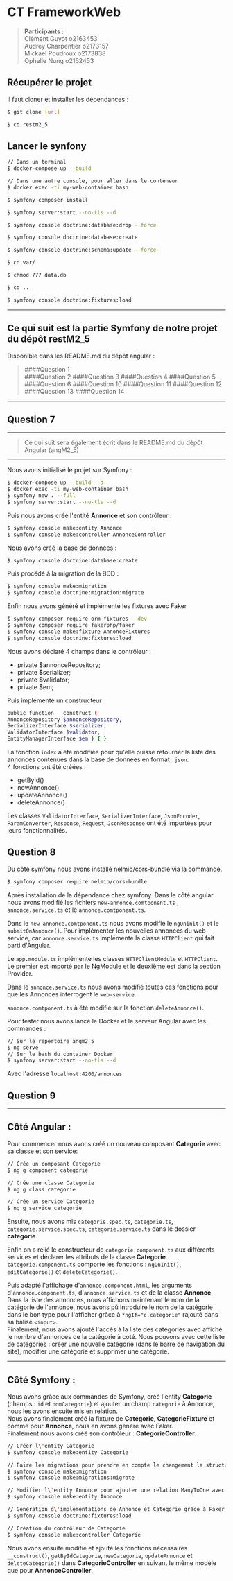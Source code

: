 # CT FrameworkWeb

> **Participants :**  
> Clément Guyot o2163453  
> Audrey Charpentier o2173157  
> Mickael Poudroux o2173838  
> Ophelie Nung o2162453

## Récupérer le projet

Il faut cloner et installer les dépendances :

```bash
$ git clone [url]

$ cd restm2_5

```
## Lancer le synfony 

```bash
// Dans un terminal
$ docker-compose up --build

// Dans une autre console, pour aller dans le conteneur
$ docker exec -ti my-web-container bash

$ symfony composer install

$ symfony server:start --no-tls --d

$ symfony console doctrine:database:drop --force

$ symfony console doctrine:database:create

$ symfony console doctrine:schema:update --force

$ cd var/

$ chmod 777 data.db

$ cd ..

$ symfony console doctrine:fixtures:load

```

-------------
Ce qui suit est la partie Symfony de notre projet du dépôt restM2_5
---------------
Disponible dans les README.md du dépôt angular :
>####Question 1  
>####Question 2
>####Question 3
>####Question 4
>####Question 5
>####Question 6
>####Question 10
>####Question 11
>####Question 12
>####Question 13
>####Question 14
---------------

## Question 7
_____________________
> Ce qui suit sera également écrit dans le README.md du dépôt Angular (angM2_5)
_______________________
Nous avons initialisé le projet sur Symfony :
```bash
$ docker-compose up --build --d
$ docker exec -ti my-web-container bash
$ symfony new . --full
$ symfony server:start --no-tls --d
```
Puis nous avons créé l'entité **Annonce** et son contrôleur :
```bash
$ symfony console make:entity Annonce
$ symfony console make:controller AnnonceController
```
Nous avons créé la base de données :
```bash
$ symfony console doctrine:database:create
```
Puis procédé à la migration de la BDD :
```bash
$ symfony console make:migration
$ symfony console doctrine:migration:migrate
```
Enfin nous avons généré et implémenté les fixtures avec Faker
```bash
$ symfony composer require orm-fixtures --dev
$ symfony composer require fakerphp/faker
$ symfony console make:fixture AnnonceFixtures
$ symfony console doctrine:fixtures:load
```

Nous avons déclaré 4 champs dans le contrôleur :
* private $annonceRepository;
* private $serializer;
* private $validator;
* private $em;

Puis implémenté un constructeur
```bash
public function __construct (  
AnnonceRepository $annonceRepository,
SerializerInterface $serializer,
ValidatorInterface $validator,
EntityManagerInterface $em ) { }
```
La fonction `index` a été modifiée pour qu'elle puisse retourner la liste des annonces contenues dans la base de données en format `.json`.  
4 fonctions ont été créées :
* getById()
* newAnnonce()
* updateAnnonce()
* deleteAnnonce()

Les classes `ValidatorInterface`, `SerializerInterface`, `JsonEncoder`, `ParamConverter`, `Response`, `Request`, `JsonResponse` ont été importées pour leurs fonctionnalités.  
## Question 8

Du côté symfony nous avons installé nelmio/cors-bundle via la commande.
```bash
$ symfony composer require nelmio/cors-bundle
``` 

Après installation de la dépendance chez symfony. Dans le côté angular nous avons modifié les fichiers
`new-annonce.comtponent.ts` , `annonce.service.ts` et le `annonce.comtponent.ts`.

Dans le `new-annonce.comtponent.ts` nous avons modifié le `ngOninit()` et le `submitOnAnnonce()`.
Pour implémenter les nouvelles annonces du web-service, car `annonce.service.ts` implémente la classe `HTTPClient`
qui fait parti d'Angular.

Le `app.module.ts` implémente les classes `HTTPClientModule` et `HTTPClient`. Le premier est importé par le NgModule
et le deuxième est dans la section Provider.

Dans le `annonce.service.ts` nous avons modifié toutes ces fonctions pour que les Annonces interrogent le `web-service`.

`annonce.comtponent.ts` à été modifié sur la fonction `deleteAnnonce()`.

Pour tester nous avons lancé le Docker et le serveur Angular avec les commandes :
```bash 
// Sur le repertoire angm2_5
$ ng serve
// Sur le bash du container Docker
$ synfony server:start --no-tls --d
```
Avec l'adresse `localhost:4200/annonces`


## Question 9
------
Côté Angular :
------
Pour commencer nous avons créé un nouveau composant **Categorie** avec sa classe et son service:
```bash
// Crée un composant Categorie
$ ng g component categorie

// Crée une classe Categorie
$ ng g class categorie

// Crée un service Categorie
$ ng g service categorie
```
Ensuite, nous avons mis `categorie.spec.ts`, `categorie.ts`, `categorie.service.spec.ts`, `categorie.service.ts` dans le dossier **categorie**.

Enfin on a relié le constructeur de `categorie.component.ts` aux différents services et déclarer les attributs de la classe **Categorie**.
`categorie.component.ts` comporte les fonctions : `ngOnInit()`, `editCategorie()` et `deleteCategorie()`.

Puis adapté l'affichage d'`annonce.component.html`, les arguments d'`annonce.component.ts`, d'`annonce.service.ts` et de la classe **Annonce**.  
Dans la liste des annonces, nous affichons maintenant le nom de la catégorie de l'annonce, nous avons pû introduire le nom de la catégorie dans le bon type pour l'afficher grâce à `*ngIf="c.categorie"` rajouté dans sa balise `<input>`.   
Finalement, nous avons ajouté l'accès à la liste des catégories avec affiché le nombre d'annonces de la catégorie à coté.
Nous pouvons avec cette liste de catégories : créer une nouvelle catégorie (dans le barre de navigation du site), modifier une catégorie et supprimer une catégorie.

------
Côté Symfony :
------

Nous avons grâce aux commandes de Symfony, créé l'entity **Categorie** (champs : `id` et `nomCategorie`) et ajouter un champ `categorie` à Annonce, nous les avons ensuite mis en relation.  
Nous avons finalement créé la fixture de **Categorie**, **CategorieFixture** et comme pour **Annonce**, nous en avons généré avec Faker.  
Finalement nous avons créé son contrôleur : **CategorieController**.
```bash
// Créer l\'entity Categorie
$ symfony console make:entity Categorie

// Faire les migrations pour prendre en compte le changement la structure de la BDD
$ symfony console make:migration
$ symfony console make:migrations:migrate

// Modifier l\'entity Annonce pour ajouter une relation ManyToOne avec Categorie
$ symfony console make:entity Annonce

// Génération d\'implémentations de Annonce et Categorie grâce à Faker
$ symfony console doctrine:fixtures:load

// Création du contrôleur de Categorie
$ symfony console make:controller Categorie
```

Nous avons ensuite modifié et ajouté les fonctions nécessaires `__construct()`, `getByIdCategorie`, `newCategorie`, `updateAnnonce` et `deleteCategorie()` dans **CategorieController** en suivant le même modèle que pour **AnnonceController**.
